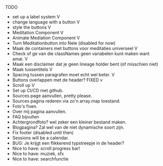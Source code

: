 TODO
- set up a label system V
- change language with a button V
- style the buttons V
- Meditation Component V
- Animate Mediation Component V
- Turn Meditationbutton into Nele (disabled for now)
- Maak de containers met buttons voor meditaties universeel V
- Check of ge van die classNames geen variabelen kunt maken want amai. V  
- Maak een disclaimer dat je geen lineage holder bent (of misschien niet)
- Maak tussentitels V
- Spacing tussen paragrafen moet echt wel beter. V
- Buttons overlappen met de header? FIXED v
- Scroll up V
- Set up CI/CD met github. 
- Sources page aanvullen, pretty please.
- Sources pagina rederen via zo'n array.map toestand. 
- Foto's fixen. 
- Over mij pagina aanvullen. 
- FAQ bijvullen
- Achtergrondfoto? wel zeker een kleiner bestand maken. 
- Blogpagina? Zal wel van de niet dynamische soort zijn.
- Fix footer (disabled until then)
- Sessions will be a calendar. 
- BUG: Je krijgt een flikkerend typstreepje in de header?
- Nice to have: scroll progress bar!
- Nice to have: muziek, sfx
- Nice to have: searchfunctie

